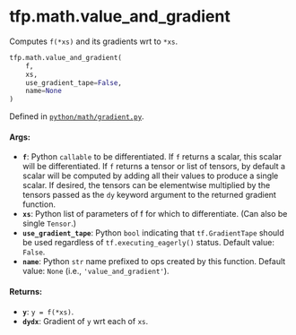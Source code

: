<div itemscope itemtype="http://developers.google.com/ReferenceObject">
<meta itemprop="name" content="tfp.math.value_and_gradient" />
<meta itemprop="path" content="Stable" />
</div>

# tfp.math.value_and_gradient

Computes `f(*xs)` and its gradients wrt to `*xs`.

``` python
tfp.math.value_and_gradient(
    f,
    xs,
    use_gradient_tape=False,
    name=None
)
```



Defined in [`python/math/gradient.py`](https://github.com/tensorflow/probability/tree/master/tensorflow_probability/python/math/gradient.py).

<!-- Placeholder for "Used in" -->


#### Args:

* <b>`f`</b>: Python `callable` to be differentiated. If `f` returns a scalar, this
  scalar will be differentiated. If `f` returns a tensor or list of tensors,
  by default a scalar will be computed by adding all their values to produce
  a single scalar. If desired, the tensors can be elementwise multiplied by
  the tensors passed as the `dy` keyword argument to the returned gradient
  function.
* <b>`xs`</b>: Python list of parameters of f for which to differentiate. (Can also
  be single `Tensor`.)
* <b>`use_gradient_tape`</b>: Python `bool` indicating that `tf.GradientTape`
  should be used regardless of `tf.executing_eagerly()` status.
  Default value: `False`.
* <b>`name`</b>: Python `str` name prefixed to ops created by this function.
  Default value: `None` (i.e., `'value_and_gradient'`).


#### Returns:

* <b>`y`</b>: `y = f(*xs)`.
* <b>`dydx`</b>: Gradient of `y` wrt each of `xs`.